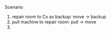 Scenario
1. repair room to Cx as backup:
   move  -> backup
2. pull machine to repair room:
   pull  -> move
3. 
